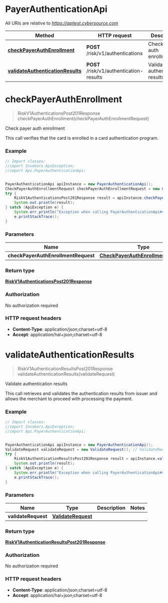 # PayerAuthenticationApi

All URIs are relative to *https://apitest.cybersource.com*

Method | HTTP request | Description
------------- | ------------- | -------------
[**checkPayerAuthEnrollment**](PayerAuthenticationApi.md#checkPayerAuthEnrollment) | **POST** /risk/v1/authentications | Check payer auth enrollment
[**validateAuthenticationResults**](PayerAuthenticationApi.md#validateAuthenticationResults) | **POST** /risk/v1/authentication-results | Validate authentication results


<a name="checkPayerAuthEnrollment"></a>
# **checkPayerAuthEnrollment**
> RiskV1AuthenticationsPost201Response checkPayerAuthEnrollment(checkPayerAuthEnrollmentRequest)

Check payer auth enrollment

This call verifies that the card is enrolled in a card authentication program.

### Example
```java
// Import classes:
//import Invokers.ApiException;
//import Api.PayerAuthenticationApi;


PayerAuthenticationApi apiInstance = new PayerAuthenticationApi();
CheckPayerAuthEnrollmentRequest checkPayerAuthEnrollmentRequest = new CheckPayerAuthEnrollmentRequest(); // CheckPayerAuthEnrollmentRequest | 
try {
    RiskV1AuthenticationsPost201Response result = apiInstance.checkPayerAuthEnrollment(checkPayerAuthEnrollmentRequest);
    System.out.println(result);
} catch (ApiException e) {
    System.err.println("Exception when calling PayerAuthenticationApi#checkPayerAuthEnrollment");
    e.printStackTrace();
}
```

### Parameters

Name | Type | Description  | Notes
------------- | ------------- | ------------- | -------------
 **checkPayerAuthEnrollmentRequest** | [**CheckPayerAuthEnrollmentRequest**](CheckPayerAuthEnrollmentRequest.md)|  |

### Return type

[**RiskV1AuthenticationsPost201Response**](RiskV1AuthenticationsPost201Response.md)

### Authorization

No authorization required

### HTTP request headers

 - **Content-Type**: application/json;charset=utf-8
 - **Accept**: application/hal+json;charset=utf-8

<a name="validateAuthenticationResults"></a>
# **validateAuthenticationResults**
> RiskV1AuthenticationResultsPost201Response validateAuthenticationResults(validateRequest)

Validate authentication results

This call retrieves and validates the authentication results from issuer and allows the merchant to proceed with processing the payment. 

### Example
```java
// Import classes:
//import Invokers.ApiException;
//import Api.PayerAuthenticationApi;


PayerAuthenticationApi apiInstance = new PayerAuthenticationApi();
ValidateRequest validateRequest = new ValidateRequest(); // ValidateRequest | 
try {
    RiskV1AuthenticationResultsPost201Response result = apiInstance.validateAuthenticationResults(validateRequest);
    System.out.println(result);
} catch (ApiException e) {
    System.err.println("Exception when calling PayerAuthenticationApi#validateAuthenticationResults");
    e.printStackTrace();
}
```

### Parameters

Name | Type | Description  | Notes
------------- | ------------- | ------------- | -------------
 **validateRequest** | [**ValidateRequest**](ValidateRequest.md)|  |

### Return type

[**RiskV1AuthenticationResultsPost201Response**](RiskV1AuthenticationResultsPost201Response.md)

### Authorization

No authorization required

### HTTP request headers

 - **Content-Type**: application/json;charset=utf-8
 - **Accept**: application/hal+json;charset=utf-8

